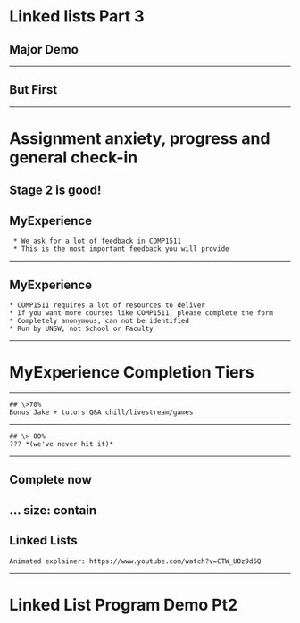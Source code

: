 # Linked lists Part 3
## Major Demo
---
## But First
---
# Assignment anxiety, progress and general check-in
Stage 2 is good!
---
## MyExperience
	 * We ask for a lot of feedback in COMP1511
	 * This is the most important feedback you will provide
---
## MyExperience
	* COMP1511 requires a lot of resources to deliver
	* If you want more courses like COMP1511, please complete the form
	* Completely anonymous, can not be identified
	* Run by UNSW, not School or Faculty
---
# MyExperience Completion Tiers
---
	## \>70%
	Bonus Jake + tutors Q&A chill/livestream/games
---
	## \> 80%
	??? *(we've never hit it)*
---
## Complete now
...
size: contain
---
## Linked Lists
	Animated explainer: https://www.youtube.com/watch?v=CTW_UOz9d6Q
---
# Linked List Program Demo Pt2
